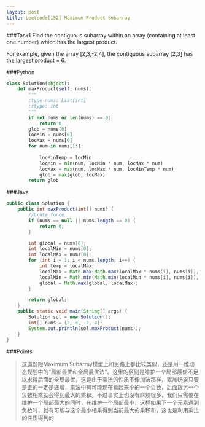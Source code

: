 ```yaml
---
layout: post
title: Leetcode[152] Maximum Product Subarray
---
```

###Task1
Find the contiguous subarray within an array (containing at least one number) which has the largest product.

For example, given the array [2,3,-2,4],
the contiguous subarray [2,3] has the largest product = 6.
  

###Python
```python
class Solution(object):
    def maxProduct(self, nums):
        """
        :type nums: List[int]
        :rtype: int
        """
        if not nums or len(nums) == 0:
            return 0
        glob = nums[0]
        locMin = nums[0]
        locMax = nums[0]
        for num in nums[1:]:
            
            locMinTemp = locMin
            locMin = min(num, locMin * num, locMax * num)
            locMax = max(num, locMax * num, locMinTemp * num)
            glob = max(glob, locMax)
        return glob
```
###Java

```java
public class Solution {
    public int maxProduct(int[] nums) {
        //brute force
        if (nums == null || nums.length == 0) {
        	return 0;
        }

        int global = nums[0];
        int localMin = nums[0];
        int localMax = nums[0];
        for (int i = 1; i < nums.length; i++) {
            int temp = localMax;
            localMax = Math.max(Math.max(localMax * nums[i], nums[i]), localMin * nums[i]);
            localMin = Math.min(Math.min(localMin * nums[i], nums[i]), temp * nums[i]);
            global = Math.max(global, localMax);
        }

        return global;
    }
    public static void main(String[] args) {
    	Solution sol = new Solution();
    	int[] nums = {2, 3, -2, 4};
    	System.out.println(sol.maxProduct(nums));
    }
}
```
###Points

> 这道题跟Maximum Subarray模型上和思路上都比较类似，还是用一维动态规划中的“局部最优和全局最优法”。这里的区别是维护一个局部最优不足以求得后面的全局最优，这是由于乘法的性质不像加法那样，累加结果只要是正的一定是递增，乘法中有可能现在看起来小的一个负数，后面跟另一个负数相乘就会得到最大的乘积。不过事实上也没有麻烦很多，我们只需要在维护一个局部最大的同时，在维护一个局部最小，这样如果下一个元素遇到负数时，就有可能与这个最小相乘得到当前最大的乘积和，这也是利用乘法的性质得到的